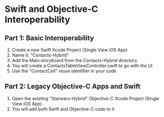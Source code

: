 # Swift and Objective-C Interoperability 

## Part 1: Basic Interoperability

1. Create a new Swift Xcode Project (Single View iOS App)
2. Name it: "Contacts-Hybrid"
3. Add the Main.storyboard from the Contacts-Hybrid directory
4. You will create a ContactsTableViewController.swift to go with the UI
5. Use the "ContactCell" reuse identifier in your code
    
## Part 2: Legacy Objective-C Apps and Swift

1. Open the existing "Starwars-Hybrid" Objective-C Xcode Project (Single View iOS App)
2. You will add both Swift and Objective-C code to it
